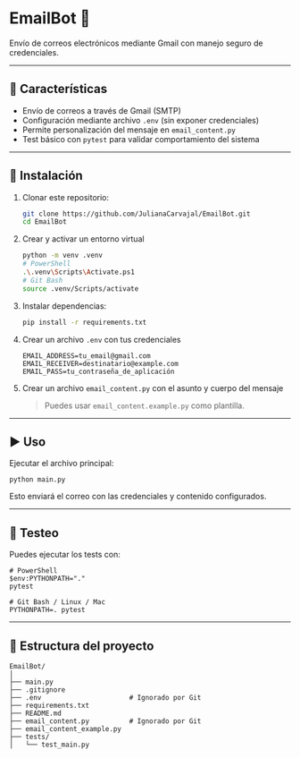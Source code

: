 # EmailBot 📧

Envío de correos electrónicos mediante Gmail con manejo seguro de credenciales.

---

## 🚀 Características

- Envío de correos a través de Gmail (SMTP)
- Configuración mediante archivo `.env` (sin exponer credenciales)
- Permite personalización del mensaje en `email_content.py`
- Test básico con `pytest` para validar comportamiento del sistema

---

## 🔧 Instalación

1. Clonar este repositorio:
    ```bash
   git clone https://github.com/JulianaCarvajal/EmailBot.git
   cd EmailBot
2. Crear y activar un entorno virtual
    ````bash
   python -m venv .venv
   # PowerShell
   .\.venv\Scripts\Activate.ps1
   # Git Bash
   source .venv/Scripts/activate
3. Instalar dependencias:
    ```bash
   pip install -r requirements.txt
4. Crear un archivo `.env` con tus credenciales
    ```env
   EMAIL_ADDRESS=tu_email@gmail.com
   EMAIL_RECEIVER=destinatario@example.com
   EMAIL_PASS=tu_contraseña_de_aplicación
5. Crear un archivo `email_content.py` con el asunto y cuerpo del mensaje
   > Puedes usar `email_content.example.py` como plantilla.

---

## ▶️ Uso

Ejecutar el archivo principal:
```
python main.py
```
Esto enviará el correo con las credenciales y contenido configurados.

---

## 🧪 Testeo

Puedes ejecutar los tests con:
```
# PowerShell
$env:PYTHONPATH="."
pytest

# Git Bash / Linux / Mac
PYTHONPATH=. pytest
```

---

## 📂 Estructura del proyecto

```
EmailBot/
│
├── main.py
├── .gitignore
├── .env                      # Ignorado por Git
├── requirements.txt
├── README.md
├── email_content.py          # Ignorado por Git
├── email_content_example.py
├── tests/
│   └── test_main.py
```

